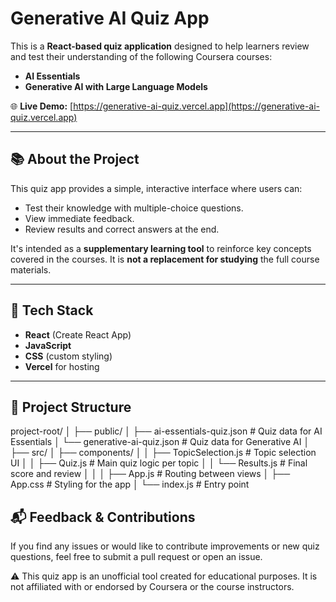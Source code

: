 # Generative AI Quiz App

This is a **React-based quiz application** designed to help learners review and test their understanding of the following Coursera courses:

- **AI Essentials**
- **Generative AI with Large Language Models**

🌐 **Live Demo:** [https://generative-ai-quiz.vercel.app](https://generative-ai-quiz.vercel.app)

---

## 📚 About the Project

This quiz app provides a simple, interactive interface where users can:

- Test their knowledge with multiple-choice questions.
- View immediate feedback.
- Review results and correct answers at the end.

It's intended as a **supplementary learning tool** to reinforce key concepts covered in the courses. It is **not a replacement for studying** the full course materials.

---

## 🚀 Tech Stack

- **React** (Create React App)
- **JavaScript**
- **CSS** (custom styling)
- **Vercel** for hosting

---

## 📁 Project Structure
project-root/
│
├── public/
│ ├── ai-essentials-quiz.json # Quiz data for AI Essentials
│ └── generative-ai-quiz.json # Quiz data for Generative AI
│
├── src/
│ ├── components/
│ │ ├── TopicSelection.js # Topic selection UI
│ │ ├── Quiz.js # Main quiz logic per topic
│ │ └── Results.js # Final score and review
│ │
│ ├── App.js # Routing between views
│ ├── App.css # Styling for the app
│ └── index.js # Entry point






## 📬 Feedback & Contributions
If you find any issues or would like to contribute improvements or new quiz questions, feel free to submit a pull request or open an issue.

⚠️ This quiz app is an unofficial tool created for educational purposes. It is not affiliated with or endorsed by Coursera or the course instructors.

